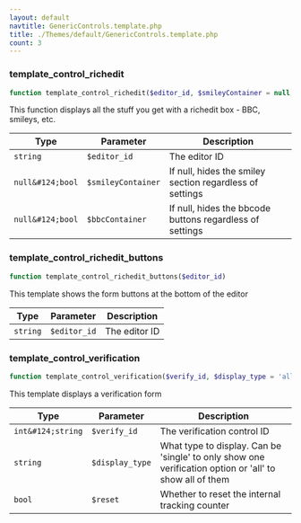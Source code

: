 ```yaml
---
layout: default
navtitle: GenericControls.template.php
title: ./Themes/default/GenericControls.template.php
count: 3
---
```


### template_control_richedit

```php
function template_control_richedit($editor_id, $smileyContainer = null, $bbcContainer = null)
```
This function displays all the stuff you get with a richedit box - BBC, smileys, etc.



Type|Parameter|Description
---|---|---
`string`|`$editor_id`|The editor ID
`null&#124;bool`|`$smileyContainer`|If null, hides the smiley section regardless of settings
`null&#124;bool`|`$bbcContainer`|If null, hides the bbcode buttons regardless of settings

### template_control_richedit_buttons

```php
function template_control_richedit_buttons($editor_id)
```
This template shows the form buttons at the bottom of the editor



Type|Parameter|Description
---|---|---
`string`|`$editor_id`|The editor ID

### template_control_verification

```php
function template_control_verification($verify_id, $display_type = 'all', $reset = false)
```
This template displays a verification form



Type|Parameter|Description
---|---|---
`int&#124;string`|`$verify_id`|The verification control ID
`string`|`$display_type`|What type to display. Can be 'single' to only show one verification option or 'all' to show all of them
`bool`|`$reset`|Whether to reset the internal tracking counter

